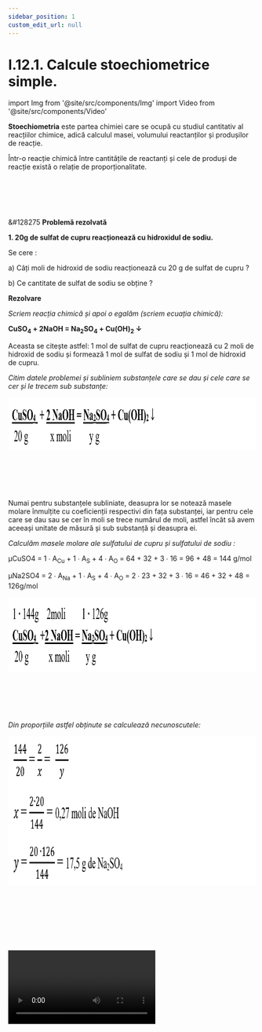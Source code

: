 ```yaml
---
sidebar_position: 1
custom_edit_url: null
---
```


# I.12.1. Calcule stoechiometrice simple.



import Img from '@site/src/components/Img'
import Video from '@site/src/components/Video'


<div class="alert alert--primary" role="alert">

**Stoechiometria** este partea chimiei care se ocupă cu studiul cantitativ al reacțiilor chimice, adică calculul masei, volumului reactanților și produșilor de reacție. 


Într-o reacție chimică între cantitățile de reactanți și cele de produși de reacție există o relație de proporționalitate.


</div>


<br></br>
<br></br>




<div class="alert alert--warning" role="alert">

&#128275 **Problemă rezolvată**

**1. 20g de sulfat de cupru reacționează cu hidroxidul de sodiu.**

Se cere :

a)	Câți moli de hidroxid de sodiu reacționează cu 20 g de sulfat de cupru ?

b)	Ce cantitate de sulfat de sodiu se obține ?


**Rezolvare**


_Scriem reacția chimică și apoi o egalăm (scriem ecuația chimică):_

**CuSO<sub>4</sub>  + 2NaOH = Na<sub>2</sub>SO<sub>4</sub> + Cu(OH)<sub>2</sub> ↓**


Aceasta se citește astfel: 1 mol de sulfat de cupru reacționează cu 2 moli de hidroxid de sodiu și formează 1 mol de sulfat de sodiu și 1 mol de hidroxid de cupru.



_Citim datele problemei și subliniem substanțele care se dau și cele care se cer și le trecem sub substanțe:_




<Img className="img-responsive4" src="chimie/clasa9/capitolul1/I-12-stoechiometria-poza1-problema-rezolvata-calcule-stoechiometrice-simple-datele-problemei.png" width="1000" height="108" lazy={false} />





<br></br>
<br></br>




Numai pentru substanțele subliniate, deasupra lor se notează masele molare înmulțite cu coeficienții respectivi din fața substanței, iar pentru cele care se dau sau se cer în moli se trece numărul de moli, astfel încât să avem aceeași unitate de măsură și sub substanță și deasupra ei.



_Calculăm masele molare ale sulfatului de cupru și sulfatului de sodiu :_

μCuSO4 = 1 ∙ A<sub>Cu</sub> + 1 ∙ A<sub>S</sub> + 4 ∙ A<sub>O</sub> = 64 + 32 + 3 ∙ 16 = 96 + 48 = 144 g/mol

μNa2SO4 = 2 ∙ A<sub>Na</sub> + 1 ∙ A<sub>S</sub> + 4 ∙ A<sub>O</sub> = 2 ∙ 23 + 32 + 3 ∙ 16 = 46 + 32 + 48 = 126g/mol



<Img className="img-responsive4" src="chimie/clasa9/capitolul1/I-12-stoechiometria-poza2-problema-rezolvata-calcule-stoechiometrice-simple-rezolvare1.png" width="1000" height="153" lazy={false} />


<br></br>
<br></br>




_Din proporțiile astfel obținute se calculează necunoscutele:_



<Img className="img-responsive4" src="chimie/clasa9/capitolul1/I-12-stoechiometria-poza3-problema-rezolvata-calcule-stoechiometrice-simple-rezolvare2.png" width="1000" height="304" lazy={false} />



<br></br>
<br></br>
<br></br>



<Video src="https://www.youtube.com/embed/gz9Yx9SpMZE" />




</div>

